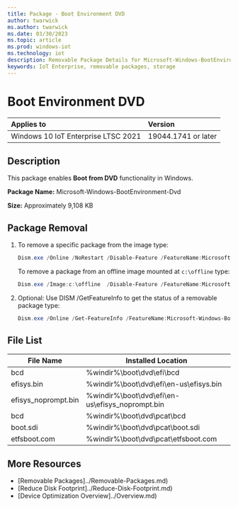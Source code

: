 ```yaml
---
title: Package - Boot Environment DVD
author: twarwick
ms.author: twarwick
ms.date: 03/30/2023
ms.topic: article
ms.prod: windows-iot
ms.technology: iot
description: Removable Package Details for Microsoft-Windows-BootEnvironment-Dvd
keywords: IoT Enterprise, removable packages, storage
---
```


# Boot Environment DVD

| Applies to                          |  Version            |
|:------------------------------------|:--------------------|
| Windows 10 IoT Enterprise LTSC 2021 | 19044.1741 or later |

## Description  

This package enables **Boot from DVD** functionality in Windows.

**Package Name:** Microsoft-Windows-BootEnvironment-Dvd

**Size:** Approximately 9,108 KB

## Package Removal

1. To remove a specific package from the image type:

   ```powershell
   Dism.exe /Online /NoRestart /Disable-Feature /FeatureName:Microsoft-Windows-BootEnvironment-Dvd /PackageName:@Package
   ````

   To remove a package from an offline image mounted at `c:\offline` type:

   ```powershell
   Dism.exe /Image:c:\offline  /Disable-Feature /FeatureName:Microsoft-Windows-BootEnvironment-Dvd /PackageName:@Package
   ```

1. Optional: Use DISM /GetFeatureInfo to get the status of a removable package type:

   ```powershell
   Dism.exe /Online /Get-FeatureInfo /FeatureName:Microsoft-Windows-BootEnvironment-Dvd /PackageName:@Package
   ````

## File List

| File Name | Installed Location |
|-----------|--------------------|
| bcd                 | %windir%\boot\dvd\efi\bcd |
| efisys.bin          | %windir%\boot\dvd\efi\en-us\efisys.bin |
| efisys_noprompt.bin | %windir%\boot\dvd\efi\en-us\efisys_noprompt.bin |
| bcd                 | %windir%\boot\dvd\pcat\bcd |
| boot.sdi            | %windir%\boot\dvd\pcat\boot.sdi |
| etfsboot.com        | %windir%\boot\dvd\pcat\etfsboot.com |

## More Resources

- [Removable Packages]../Removable-Packages.md)
- [Reduce Disk Footprint]../Reduce-Disk-Footprint.md)
- [Device Optimization Overview]../Overview.md)
